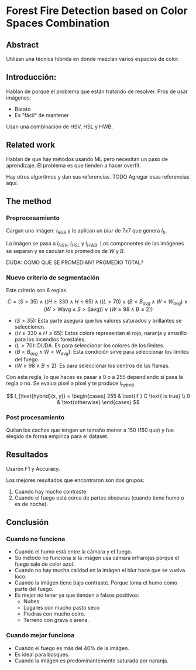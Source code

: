# Forest Fire Detection based on Color Spaces Combination
## Abstract
Utilizan una técnica híbrida en donde mezclan varios espacios de color.

## Introducción:
Hablan de porque el problema que están tratando de resolver.
Pros de usar imágenes:
- Barato
- Es "fácil" de mantener

Usan una combinación de HSV, HSL y HWB.

## Related work

Hablan de que hay métodos usando ML pero necesitan un paso de aprendizaje.
El problema es que tienden a hacer overfit.

Hay otros algoritmos y dan sus referencias. TODO Agregar esas referencias aquí.

## The method

### Preprocesamiento

Cargan una imágen: $I_{RGB}$ y le aplican un *blur* de $7x7$ que genera $I_{b}$.

La imágen se pasa a $I_{HSV}$, $I_{HSL}$ y $I_{HWB}$. Los componentes de las imágenes
se separan y se caculan los promedios de $W$ y $B$.

DUDA: COMO QUE SE PROMEDIAN? PROMEDIO TOTAL?

### Nuevo criterio de segmentación
Este criterio son 6 reglas.

$$
C = (S > 35) \land ((H \geq 330 \land H \leq 65) \land ((L > 70) \lor (B < B_{avg} \land W < W_{avg}) \lor (W > \text{Wavg} \land S > \text{Savg})) \lor (W \geq 98 \land B \leq 2))
$$

- $(S > 35)$: Esta parte asegura que los valores saturados y brillantes se seleccionen.
- $(H \geq 330 \land H \leq 65)$: Estos colors representan el rojo, naranja y amarillo para los incendios forestales.
- $(L > 70)$: DUDA. Es para seleccionar los colores de los límites. 
- $(B < B_{avg} \land W < W_{avg})$: Esta condición sirve para seleccionar los límites del fuego.
- $(W \geq 98 \land B \leq 2)$: Es para seleccionar los centros de las flamas.

Con esta regla, lo que haces es pasar a $0$ o a $255$ dependiendo si pasa la regla o no. Se evalua pixel a pixel y te produce $I_{\text{hybrid}}$

$$
I_{\text{hybrid}(x, y)} =
\begin{cases}
255 & \text{if } C \text{ is true} \\
0 & \text{otherwise}
\end{cases}
$$

### Post procesamiento

Quitan los cachos que tengan un tamaño menor a 150 (150 que)
y fue elegido de forma empírica para el dataset.

## Resultados

Usaron F1 y Accuracy.

Los mejores resultados que encontraron son dos grupos: 

1. Cuando hay mucho contraste.
2. Cuando el fuego está cerca de partes obscuras (cuando tiene humo o es de noche).

## Conclusión

### Cuando no funciona
- Cuando el humo está entre la cámara y el fuego.
- Su método no funciona si la imágen usa cámara infrarojas porque el fuego sale de color
  azul.
- Cuando no hay mucha calidad en la imágen el blur hace que se vuelva loco.
- Cuando la imágen tiene bajo contraste. Porque toma el humo como parte del fuego.
- Es mejor no tener ya que tienden a falsos positivos:
  - Nubes
  - Lugares con mucho pasto seco
  - Piedras con mucho colro.
  - Terreno con grava o arena.

### Cuando mejor funciona
- Cuando el fuego es más del 40% de la imágen.
- Es ideal para bosques.
- Cuando la imágen es predominantemente saturada por naranja.

